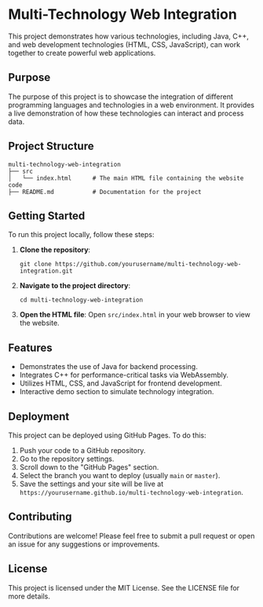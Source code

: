 # Multi-Technology Web Integration

This project demonstrates how various technologies, including Java, C++, and web development technologies (HTML, CSS, JavaScript), can work together to create powerful web applications.

## Purpose

The purpose of this project is to showcase the integration of different programming languages and technologies in a web environment. It provides a live demonstration of how these technologies can interact and process data.

## Project Structure

```
multi-technology-web-integration
├── src
│   └── index.html      # The main HTML file containing the website code
├── README.md           # Documentation for the project
```

## Getting Started

To run this project locally, follow these steps:

1. **Clone the repository**:
   ```
   git clone https://github.com/yourusername/multi-technology-web-integration.git
   ```

2. **Navigate to the project directory**:
   ```
   cd multi-technology-web-integration
   ```

3. **Open the HTML file**:
   Open `src/index.html` in your web browser to view the website.

## Features

- Demonstrates the use of Java for backend processing.
- Integrates C++ for performance-critical tasks via WebAssembly.
- Utilizes HTML, CSS, and JavaScript for frontend development.
- Interactive demo section to simulate technology integration.

## Deployment

This project can be deployed using GitHub Pages. To do this:

1. Push your code to a GitHub repository.
2. Go to the repository settings.
3. Scroll down to the "GitHub Pages" section.
4. Select the branch you want to deploy (usually `main` or `master`).
5. Save the settings and your site will be live at `https://yourusername.github.io/multi-technology-web-integration`.

## Contributing

Contributions are welcome! Please feel free to submit a pull request or open an issue for any suggestions or improvements.

## License

This project is licensed under the MIT License. See the LICENSE file for more details.
